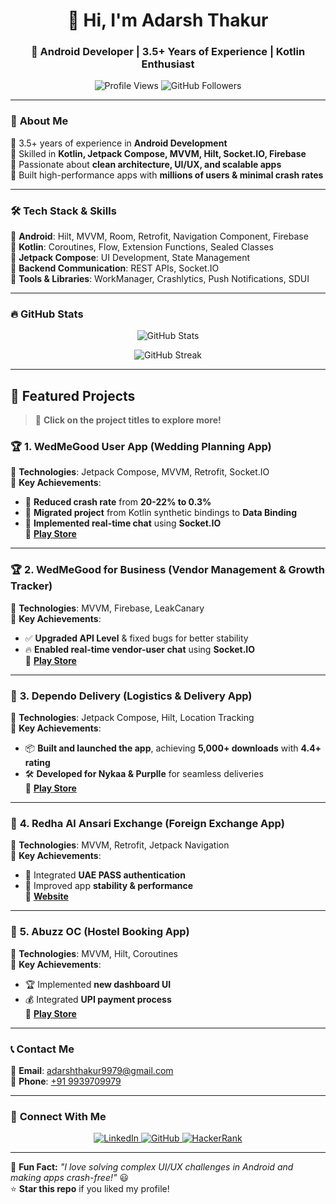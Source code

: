 <h1 align="center">👋 Hi, I'm Adarsh Thakur</h1>
<h3 align="center">🚀 Android Developer | 3.5+ Years of Experience | Kotlin Enthusiast</h3>

<p align="center">
  <img src="https://komarev.com/ghpvc/?username=Adarsh098765&label=Profile%20Views&color=blue&style=flat" alt="Profile Views" />
  <img src="https://img.shields.io/github/followers/Adarsh098765?label=Followers&style=social" alt="GitHub Followers" />
</p>

---

### 🌟 **About Me**
🔹 3.5+ years of experience in **Android Development**  
🔹 Skilled in **Kotlin, Jetpack Compose, MVVM, Hilt, Socket.IO, Firebase**  
🔹 Passionate about **clean architecture, UI/UX, and scalable apps**  
🔹 Built high-performance apps with **millions of users & minimal crash rates**  

---

### 🛠 **Tech Stack & Skills**
🚀 **Android**: Hilt, MVVM, Room, Retrofit, Navigation Component, Firebase  
🚀 **Kotlin**: Coroutines, Flow, Extension Functions, Sealed Classes  
🚀 **Jetpack Compose**: UI Development, State Management  
🚀 **Backend Communication**: REST APIs, Socket.IO  
🚀 **Tools & Libraries**: WorkManager, Crashlytics, Push Notifications, SDUI  

---

### 🔥 **GitHub Stats**
<p align="center">
  <img src="https://github-readme-stats.vercel.app/api?username=Adarsh098765&show_icons=true&theme=tokyonight" alt="GitHub Stats" />
</p>

<p align="center">
  <img src="https://github-readme-streak-stats.herokuapp.com/?user=Adarsh098765&theme=tokyonight" alt="GitHub Streak" />
</p>

---

## 📱 **Featured Projects**
> 🌟 **Click on the project titles to explore more!**  

### 🏆 **1. WedMeGood User App (Wedding Planning App)**
📌 **Technologies**: Jetpack Compose, MVVM, Retrofit, Socket.IO  
📌 **Key Achievements**:
- 🚀 **Reduced crash rate** from **20-22% to 0.3%**  
- 🔄 **Migrated project** from Kotlin synthetic bindings to **Data Binding**  
- 📡 **Implemented real-time chat** using **Socket.IO**  
🔗 **[Play Store](https://play.google.com/store/apps/details?id=com.wedmegood.planner)**  

---

### 🏆 **2. WedMeGood for Business (Vendor Management & Growth Tracker)**
📌 **Technologies**: MVVM, Firebase, LeakCanary  
📌 **Key Achievements**:
- ✅ **Upgraded API Level** & fixed bugs for better stability  
- 🔥 **Enabled real-time vendor-user chat** using **Socket.IO**  
🔗 **[Play Store](https://play.google.com/store/apps/details?id=com.wedmegood.vendor&hl=en_IN&pli=1)**  

---

### 🚛 **3. Dependo Delivery (Logistics & Delivery App)**
📌 **Technologies**: Jetpack Compose, Hilt, Location Tracking  
📌 **Key Achievements**:
- 📦 **Built and launched the app**, achieving **5,000+ downloads** with **4.4+ rating**  
- 🛠 **Developed for Nykaa & Purplle** for seamless deliveries  
🔗 **[Play Store](https://play.google.com/store/apps/details?id=com.rider.shipatpl)**  

---

### 💸 **4. Redha Al Ansari Exchange (Foreign Exchange App)**
📌 **Technologies**: MVVM, Retrofit, Jetpack Navigation  
📌 **Key Achievements**:
- 🔑 Integrated **UAE PASS authentication**  
- 🚀 Improved app **stability & performance**  
🔗 **[Website](https://www.redhaalansari.com/)**  

---

### 🏨 **5. Abuzz OC (Hostel Booking App)**
📌 **Technologies**: MVVM, Hilt, Coroutines  
📌 **Key Achievements**:
- 🏆 Implemented **new dashboard UI**  
- 💰 Integrated **UPI payment process**  
🔗 **[Play Store](https://play.google.com/store/apps/details?id=com.app.abuzz)**  

---

### 📞 **Contact Me**
📧 **Email**: [adarshthakur9979@gmail.com](mailto:adarshthakur9979@gmail.com)  
📱 **Phone**: [+91 9939709979](tel:+919939709979)  

---

### 🔗 **Connect With Me**
<p align="center">
  <a href="https://www.linkedin.com/in/adarsh-thakur-b31281171/">
    <img src="https://img.shields.io/badge/LinkedIn-0077B5?style=for-the-badge&logo=linkedin&logoColor=white" alt="LinkedIn"/>
  </a>
  <a href="https://github.com/Adarsh098765">
    <img src="https://img.shields.io/badge/GitHub-000000?style=for-the-badge&logo=github&logoColor=white" alt="GitHub"/>
  </a>
  <a href="https://www.hackerrank.com/lostadarsh">
    <img src="https://img.shields.io/badge/HackerRank-2EC866?style=for-the-badge&logo=hackerrank&logoColor=white" alt="HackerRank"/>
  </a>
</p>

---

🎯 **Fun Fact:** _"I love solving complex UI/UX challenges in Android and making apps crash-free!"_ 😃  
⭐ **Star this repo** if you liked my profile!  

